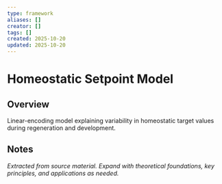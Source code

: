 ```yaml
---
type: framework
aliases: []
creator: []
tags: []
created: 2025-10-20
updated: 2025-10-20
---
```


# Homeostatic Setpoint Model

## Overview

Linear-encoding model explaining variability in homeostatic target values during regeneration and development.

## Notes

*Extracted from source material. Expand with theoretical foundations, key principles, and applications as needed.*
